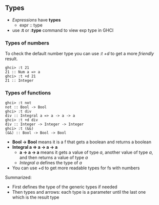 ## Types
- *Expressions* have **types**
  - expr :: type
- use **:t** or **:type** command to view exp type in GHCI

### Types of numbers
To check the default number type you can use *:t +d* to get a more *friendly* result.
```
ghci> :t 21
21 :: Num a => a
ghci> :t +d 21
21 :: Integer
```
### Types of functions

```
ghci> :t not
not :: Bool -> Bool
ghci> :t div
div :: Integral a => a -> a -> a
ghci> :t +d div
div :: Integer -> Integer -> Integer
ghci> :t (&&)
(&&) :: Bool -> Bool -> Bool
```

- **Bool -> Bool** means it is a f that gets a boolean and returns a boolean
- **Integral a => a -> a -> a**
  - **a -> a -> a** means it gets a value of type *a*, another value of type *a*, and then returns a value of type *a*
  - *Integral a* defines the type of *a*
- You can use +d to get more readable types for fs with numbers

Summarized:
- First defines the type of the generic types if needed
- Then types and arrows: each type is a parameter until the last one which is the result type
